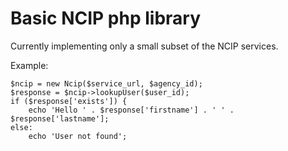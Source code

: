 Basic NCIP php library
======================

Currently implementing only a small subset of the NCIP services.

Example:

	$ncip = new Ncip($service_url, $agency_id);
	$response = $ncip->lookupUser($user_id);
	if ($response['exists']) {
		echo 'Hello ' . $response['firstname'] . ' ' . $response['lastname'];
	else:
		echo 'User not found';
